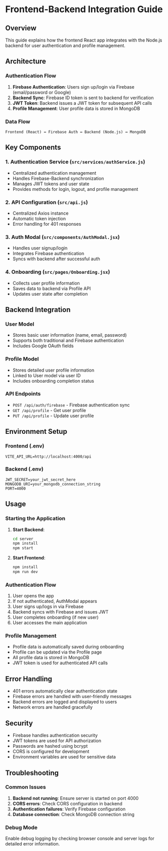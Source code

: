 # Frontend-Backend Integration Guide

## Overview
This guide explains how the frontend React app integrates with the Node.js backend for user authentication and profile management.

## Architecture

### Authentication Flow
1. **Firebase Authentication**: Users sign up/login via Firebase (email/password or Google)
2. **Backend Sync**: Firebase ID token is sent to backend for verification
3. **JWT Token**: Backend issues a JWT token for subsequent API calls
4. **Profile Management**: User profile data is stored in MongoDB

### Data Flow
```
Frontend (React) ↔ Firebase Auth ↔ Backend (Node.js) ↔ MongoDB
```

## Key Components

### 1. Authentication Service (`src/services/authService.js`)
- Centralized authentication management
- Handles Firebase-Backend synchronization
- Manages JWT tokens and user state
- Provides methods for login, logout, and profile management

### 2. API Configuration (`src/api.js`)
- Centralized Axios instance
- Automatic token injection
- Error handling for 401 responses

### 3. Auth Modal (`src/components/AuthModal.jsx`)
- Handles user signup/login
- Integrates Firebase authentication
- Syncs with backend after successful auth

### 4. Onboarding (`src/pages/Onboarding.jsx`)
- Collects user profile information
- Saves data to backend via Profile API
- Updates user state after completion

## Backend Integration

### User Model
- Stores basic user information (name, email, password)
- Supports both traditional and Firebase authentication
- Includes Google OAuth fields

### Profile Model
- Stores detailed user profile information
- Linked to User model via user ID
- Includes onboarding completion status

### API Endpoints
- `POST /api/auth/firebase` - Firebase authentication sync
- `GET /api/profile` - Get user profile
- `PUT /api/profile` - Update user profile

## Environment Setup

### Frontend (.env)
```env
VITE_API_URL=http://localhost:4000/api
```

### Backend (.env)
```env
JWT_SECRET=your_jwt_secret_here
MONGODB_URI=your_mongodb_connection_string
PORT=4000
```

## Usage

### Starting the Application

1. **Start Backend**:
   ```bash
   cd server
   npm install
   npm start
   ```

2. **Start Frontend**:
   ```bash
   npm install
   npm run dev
   ```

### Authentication Flow

1. User opens the app
2. If not authenticated, AuthModal appears
3. User signs up/logs in via Firebase
4. Backend syncs with Firebase and issues JWT
5. User completes onboarding (if new user)
6. User accesses the main application

### Profile Management

- Profile data is automatically saved during onboarding
- Profile can be updated via the Profile page
- All profile data is stored in MongoDB
- JWT token is used for authenticated API calls

## Error Handling

- 401 errors automatically clear authentication state
- Firebase errors are handled with user-friendly messages
- Backend errors are logged and displayed to users
- Network errors are handled gracefully

## Security

- Firebase handles authentication security
- JWT tokens are used for API authorization
- Passwords are hashed using bcrypt
- CORS is configured for development
- Environment variables are used for sensitive data

## Troubleshooting

### Common Issues

1. **Backend not running**: Ensure server is started on port 4000
2. **CORS errors**: Check CORS configuration in backend
3. **Authentication failures**: Verify Firebase configuration
4. **Database connection**: Check MongoDB connection string

### Debug Mode

Enable debug logging by checking browser console and server logs for detailed error information. 